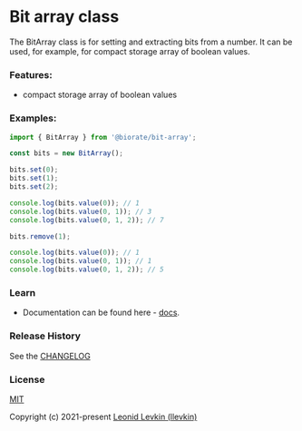 # Bit array class

The BitArray class is for setting and extracting bits from a number.
It can be used, for example, for compact storage array of boolean values.

### Features:

- compact storage array of boolean values

### Examples:

```ts
import { BitArray } from '@biorate/bit-array';

const bits = new BitArray();

bits.set(0);
bits.set(1);
bits.set(2);

console.log(bits.value(0)); // 1
console.log(bits.value(0, 1)); // 3
console.log(bits.value(0, 1, 2)); // 7

bits.remove(1);

console.log(bits.value(0)); // 1
console.log(bits.value(0, 1)); // 1
console.log(bits.value(0, 1, 2)); // 5
```

### Learn

- Documentation can be found here - [docs](https://biorate.github.io/core/modules/bit_array.html).

### Release History

See the [CHANGELOG](https://github.com/biorate/core/blob/master/packages/%40biorate/bit-array/CHANGELOG.md)

### License

[MIT](https://github.com/biorate/core/blob/master/packages/%40biorate/bit-array/LICENSE)

Copyright (c) 2021-present [Leonid Levkin (llevkin)](mailto:llevkin@yandex.ru)
